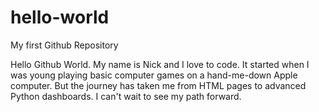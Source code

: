 # hello-world
My first Github Repository

Hello Github World.  My name is Nick and I love to code.  It started when I was young playing basic computer games on a hand-me-down Apple computer.  But the journey has taken me from HTML pages to advanced Python dashboards.  I can't wait to see my path forward.
